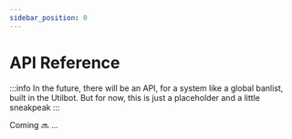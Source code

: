 ```yaml
---
sidebar_position: 0
---
```


# API Reference

:::info
In the future, there will be an API, for a system like a global banlist, built in the Utilbot. But for now, this is just a placeholder and a little sneakpeak
:::

Coming :soon: ...
